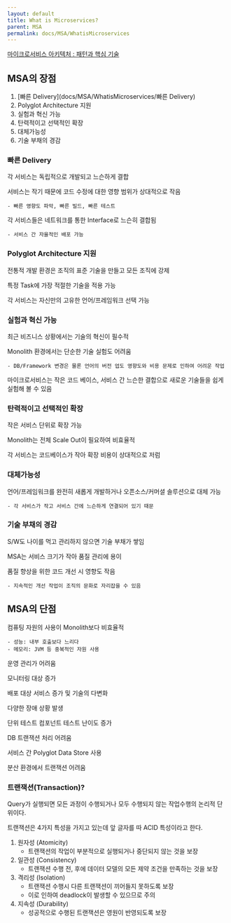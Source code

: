 ```yaml
---
layout: default
title: What is Microservices?
parent: MSA
permalink: docs/MSA/WhatisMicroservices
---
```


[마이크로서비스 아키텍처 : 패턴과 핵심 기술](https://online.codepresso.kr/course/course_view.jsp?id=16080)

## MSA의 장점

1. [빠른 Delivery](docs/MSA/WhatisMicroservices/빠른 Delivery)
2. Polyglot Architecture 지원
3. 실험과 혁신 가능
4. 탄력적이고 선택적인 확장
5. 대체가능성
6. 기술 부채의 경감

### 빠른 Delivery

각 서비스는 독립적으로 개발되고 느슨하게 결합

서비스는 작기 때문에 코드 수정에 대한 영향 범위가 상대적으로 작음

	- 빠른 영향도 파악, 빠른 빌드, 빠른 테스트

각 서비스들은 네트워크를 통한 Interface로 느슨히 결합됨

	- 서비스 간 자율적인 배포 가능

### Polyglot Architecture 지원

전통적 개발 환경은 조직의 표준 기술을 만들고 모든 조직에 강제

특정 Task에 가장 적절한 기술을 적용 가능

각 서비스는 자신만의 고유한 언어/프레임워크 선택 가능

### 실험과 혁신 가능

최근 비즈니스 상황에서는 기술의 혁신이 필수적

Monolith 환경에서는 단순한 기술 실험도 어려움

	- DB/Framework 변경은 물론 언어의 버전 업도 영향도와 비용 문제로 인하여 어려운 작업

마이크로서비스는 작은 코드 베이스, 서비스 간 느슨한 결합으로 새로운 기술들을 쉽게 실험해 볼 수 있음

### 탄력적이고 선택적인 확장

작은 서비스 단위로 확장 가능

Monolith는 전체 Scale Out이 필요하여 비효율적

각 서비스는 코드베이스가 작아 확장 비용이 상대적으로 저럼

### 대체가능성

언어/프레임워크를 완전히 새롭게 개발하거나 오픈소스/커머셜 솔루션으로 대체 가능

	- 각 서비스가 작고 서비스 간에 느슨하게 연결되어 있기 때문

### 기술 부채의 경감

S/W도 나이를 먹고 관리하지 않으면 기술 부채가 쌓임

MSA는 서비스 크기가 작아 품질 관리에 용이

품질 향상을 위한 코드 개선 시 영향도 작음

	- 지속적인 개선 작업이 조직의 문화로 자리잡을 수 있음



## MSA의 단점

컴퓨팅 자원의 사용이 Monolith보다 비효율적

	- 성능: 내부 호출보다 느리다
	- 메모리: JVM 등 중복적인 자원 사용

운영 관리가 어려움

모니터링 대상 증가

배포 대상 서비스 증가 및 기술의 다변화

다양한 장애 상황 발생

단위 테스트 컴포넌트 테스트 난이도 증가

DB 트랜잭션 처리 어려움

서비스 간 Polyglot Data Store 사용

분산 환경에서 트랜잭션 어려움



### 트랜잭션(Transaction)?

Query가 실행되면 모든 과정이 수행되거나 모두 수행되지 않는 작업수행의 논리적 단위이다.

트랜잭션은 4가지 특성을 가지고 있는데 앞 글자를 따 ACID 특성이라고 한다.

1. 원자성 (Atomicity)
   - 트랜잭션의 작업이 부분적으로 실행되거나 중단되지 않는 것을 보장
2. 일관성 (Consistency)
   - 트랜잭션 수행 전, 후에 데이터 모델의 모든 제약 조건을 만족하는 것을 보장
3. 격리성 (Isolation)
   - 트랜잭션 수행시 다른 트랜잭션이 끼어들지 못하도록 보장
   - 이로 인하여 deadlock이 발생할 수 있으므로 주의
4. 지속성 (Durability)
   - 성공적으로 수행된 트랜잭션은 영원이 반영되도록 보장